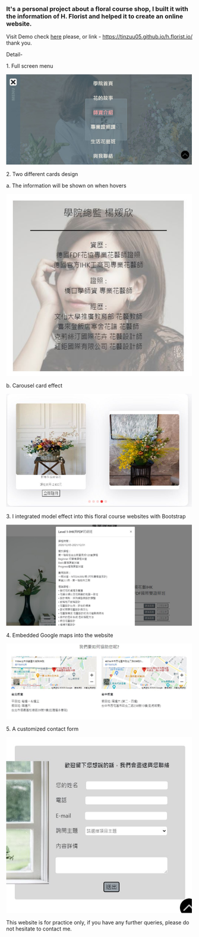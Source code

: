 <h3>It's a personal project about a floral course shop, I built it with the information of H. Florist and helped it to create an online website.</h3>

Visit Demo check <a href="https://tinzuu05.github.io/h.florist.io/">here</a> please, or link - https://tinzuu05.github.io/h.florist.io/
thank you.

Detail-

<p>1. Full screen menu</p>
<img src="https://github.com/tinzuu05/h.florist.io/blob/main/readme-images/menu.JPG?raw=true" width="500px">

<p>2. Two different cards design</p>

<p>a. The information will be shown on when hovers</p>
<img src="https://github.com/tinzuu05/h.florist.io/blob/main/readme-images/card.JPG?raw=true" width="500px">

<p>b. Carousel card effect</p>
<img src="https://github.com/tinzuu05/h.florist.io/blob/main/readme-images/carousel%20card.JPG?raw=true" width="500px">

<p>3. I integrated model effect into this floral course websites with Bootstrap</p>
<img src="https://github.com/tinzuu05/h.florist.io/blob/main/readme-images/modal.JPG?raw=true" width="500px">

<p>4. Embedded Google maps into the website</p>
<img src="https://github.com/tinzuu05/h.florist.io/blob/main/readme-images/map.JPG?raw=true" width="500px">

<p>5. A customized contact form</p>
<img src="https://github.com/tinzuu05/h.florist.io/blob/main/readme-images/form.JPG?raw=true" width="500px">

<p>This website is for practice only, if you have any further queries, please do not hesitate to contact me.</p>

